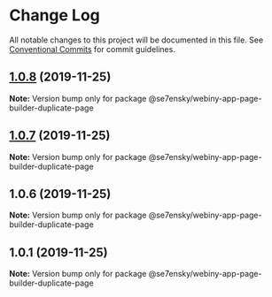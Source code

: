 # Change Log

All notable changes to this project will be documented in this file.
See [Conventional Commits](https://conventionalcommits.org) for commit guidelines.

## [1.0.8](https://github.com/SE7ENSKY/se7ensky-webiny-plugins/compare/@se7ensky/webiny-app-page-builder-duplicate-page@1.0.7...@se7ensky/webiny-app-page-builder-duplicate-page@1.0.8) (2019-11-25)

**Note:** Version bump only for package @se7ensky/webiny-app-page-builder-duplicate-page





## [1.0.7](https://github.com/SE7ENSKY/se7ensky-webiny-plugins/compare/@se7ensky/webiny-app-page-builder-duplicate-page@1.0.6...@se7ensky/webiny-app-page-builder-duplicate-page@1.0.7) (2019-11-25)

**Note:** Version bump only for package @se7ensky/webiny-app-page-builder-duplicate-page





## 1.0.6 (2019-11-25)

**Note:** Version bump only for package @se7ensky/webiny-app-page-builder-duplicate-page





## 1.0.1 (2019-11-25)

**Note:** Version bump only for package @se7ensky/webiny-app-page-builder-duplicate-page
